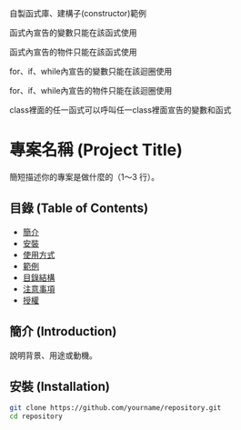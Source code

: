 自製函式庫、建構子(constructor)範例

函式內宣告的變數只能在該函式使用

函式內宣告的物件只能在該函式使用

for、if、while內宣告的變數只能在該迴圈使用

for、if、while內宣告的物件只能在該迴圈使用

class裡面的任一函式可以呼叫任一class裡面宣告的變數和函式

# 專案名稱 (Project Title)

簡短描述你的專案是做什麼的（1～3 行）。

## 目錄 (Table of Contents)
- [簡介](#簡介)
- [安裝](#安裝)
- [使用方式](#使用方式)
- [範例](#範例)
- [目錄結構](#目錄結構)
- [注意事項](#注意事項)
- [授權](#授權)

## 簡介 (Introduction)
說明背景、用途或動機。

## 安裝 (Installation)
```bash
git clone https://github.com/yourname/repository.git
cd repository
